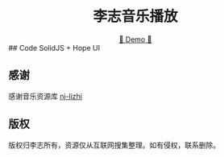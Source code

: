 <h1 align="center">李志音乐播放</h1>


<div align="center">
  <a href="https://lizhi.aliipay.xyz" target="_blank">🔗 Demo 🔗 </a>
</div>
## Code
SolidJS + Hope UI

## 感谢

感谢音乐资源库 [nj-lizhi](https://github.com/nj-lizhi)


## 版权

版权归李志所有，资源仅从互联网搜集整理。如有侵权，联系删除。
